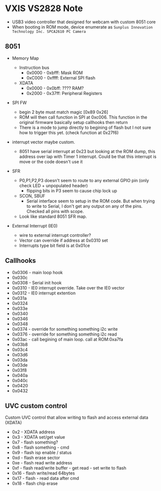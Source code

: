# VXIS VS2828 Note

- USB3 video controller that designed for webcam with custom 8051 core
- When booting in ROM mode, device enumerate as `Sunplus Innovation Technology Inc. SPCA2610 PC Camera`

## 8051
- Memory Map
    - Instruction bus
        - 0x0000 - 0xbfff: Mask ROM
        - 0xC000 - 0xffff: External SPI flash
    - XDATA
        - 0x0000 - 0x0bff: ???? RAM?
        - 0x2000 - 0x37ff: Peripheral Registers
- SPI FW
    - begin 2 byte must match magic [0x89 0x26]
    - ROM will then call function in SPI at 0xc006. This function in the original firmware basically setup callhooks then return
    - There is a mode to jump directly to begining of flash but I not sure how to trigger this yet. (check function at 0x27f6)


- interrupt vector maybe custom.
    - 8051 have serial interrupt at 0x23 but looking at the ROM dump, this address over lap with Timer 1 interrupt. Could be that this interrupt is move or the code doesn't use it
- SFR
    - P0,P1,P2,P3 doesn't seem to route to any external GPIO pin (only check LED + unpopulated header)
        - flipping bits in P3 seem to cause chip lock up
    - SCON, SBUF
        - Serial interface seem to setup in the ROM code. But when trying to write to Serial, I don't get any output on any of the pins. Checked all pins with scope.
    - Look like standard 8051 SFR map.
- External Interrupt (IE0)
    - wire to external interrupt controller?
    - Vector can override if address at 0x0310 set
    - Interrupts type bit field is at 0x01ce

## Callhooks
- 0x0306 - main loop hook
- 0x030c
- 0x0308 - Serial init hook 
- 0x0310 - IE0 interrupt override. Take over the IE0 vector
- 0x0312 - IE0 interrupt extention
- 0x031a
- 0x0324
- 0x033e
- 0x0340
- 0x0346
- 0x0348
- 0x0374 - override for something something i2c write
- 0x0376 - override for something something i2c read
- 0x03ac - call begining of main loop. call at ROM:0xa7fa
- 0x03b8
- 0x03c4
- 0x03d6
- 0x03da
- 0x03de
- 0x03f8
- 0x040a
- 0x040c
- 0x0420
- 0x0432

## UVC custom control
Custom UVC control that allow writing to flash and access external data (XDATA)
- 0x2 - XDATA address
- 0x3 - XDATA set/get value
- 0x7 - flash something?
- 0x8 - flash something - cmd
- 0x9 - flash isp enable / status
- 0xd - flash erase sector
- 0xe - flash read write address
- 0xf - flash read/write buffer - get read - set write to flash
- 0x16 - flash write/read 64bytes
- 0x17 - flash - read data after cmd
- 0x18 - flash chip erase


